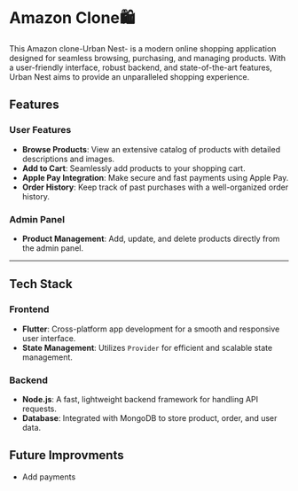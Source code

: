 # Amazon Clone🛍️

This Amazon clone-Urban Nest- is a modern online shopping application designed for seamless browsing, purchasing, and managing products. With a user-friendly interface, robust backend, and state-of-the-art features, Urban Nest aims to provide an unparalleled shopping experience.

## Features 

### User Features
- **Browse Products**: View an extensive catalog of products with detailed descriptions and images.
- **Add to Cart**: Seamlessly add products to your shopping cart.
- **Apple Pay Integration**: Make secure and fast payments using Apple Pay.
- **Order History**: Keep track of past purchases with a well-organized order history.


### Admin Panel
- **Product Management**: Add, update, and delete products directly from the admin panel.

---

## Tech Stack 

### Frontend
- **Flutter**: Cross-platform app development for a smooth and responsive user interface.
- **State Management**: Utilizes `Provider` for efficient and scalable state management.

### Backend
- **Node.js**: A fast, lightweight backend framework for handling API requests.
- **Database**: Integrated with MongoDB to store product, order, and user data.


## Future Improvments
- Add payments

